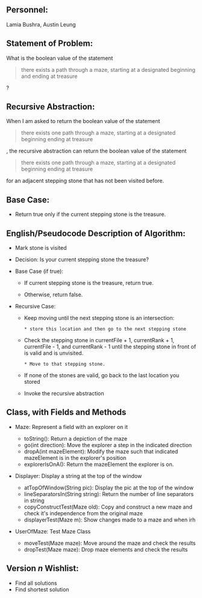 ## Personnel: 
Lamia Bushra, Austin Leung

## Statement of Problem: 
What is the boolean value of the statement

>there exists a path through a maze, starting at a designated beginning and ending at treasure

?


## Recursive Abstraction: 
When I am asked to return the boolean value of the statement 

>there exists one path through a maze, starting at a designated beginning ending at treasure 

, the recursive abstraction can return the boolean value of the statement 

>there exists one path through a maze, starting at a designated beginning ending at treasure

for an adjacent stepping stone that has not been visited before.


## Base Case:
* Return true only if the current stepping stone is the treasure.

## English/Pseudocode Description of Algorithm:
* Mark stone is visited

* Decision: Is your current stepping stone the treasure?

* Base Case (if true): 

   * If current stepping stone is the treasure, return true.
   
   * Otherwise, return false.
   
* Recursive Case:
   * Keep moving until the next stepping stone is an intersection:
   
         * store this location and then go to the next stepping stone

   * Check the stepping stone in currentFile + 1, currentRank + 1, currentFile - 1, and currentRank - 1 until the stepping stone in front of is valid and is unvisited.
   
         * Move to that stepping stone.
         
   * If none of the stones are valid, go back to the last location you stored
   
   * Invoke the recursive abstraction


## Class, with Fields and Methods
* Maze: Represent a field with an explorer on it

   * toString(): Return a depiction of the maze
   * go(int direction): Move the explorer a step in the indicated direction
   * dropA(int mazeElement): Modify the maze such that indicated mazeElement is in the explorer's position
   * explorerIsOnA(): Return the mazeElement the explorer is on.
   
* Displayer: Display a string at the top of the window

   * atTopOfWindow(String pic): Display the pic at the top of the window
   * lineSeparatorsIn(String string): Return the number of line separators in string
   * copyConstructTest(Maze old): Copy and construct a new maze and check it's independence from the original maze
   * displayerTest(Maze m): Show changes made to a maze and when  irh

* UserOfMaze: Test Maze Class

   * moveTest(Maze maze): Move around the maze and check the results
   * dropTest(Maze maze): Drop maze elements and check the results
   
   
## Version *n* Wishlist:
* Find all solutions
* Find shortest solution


